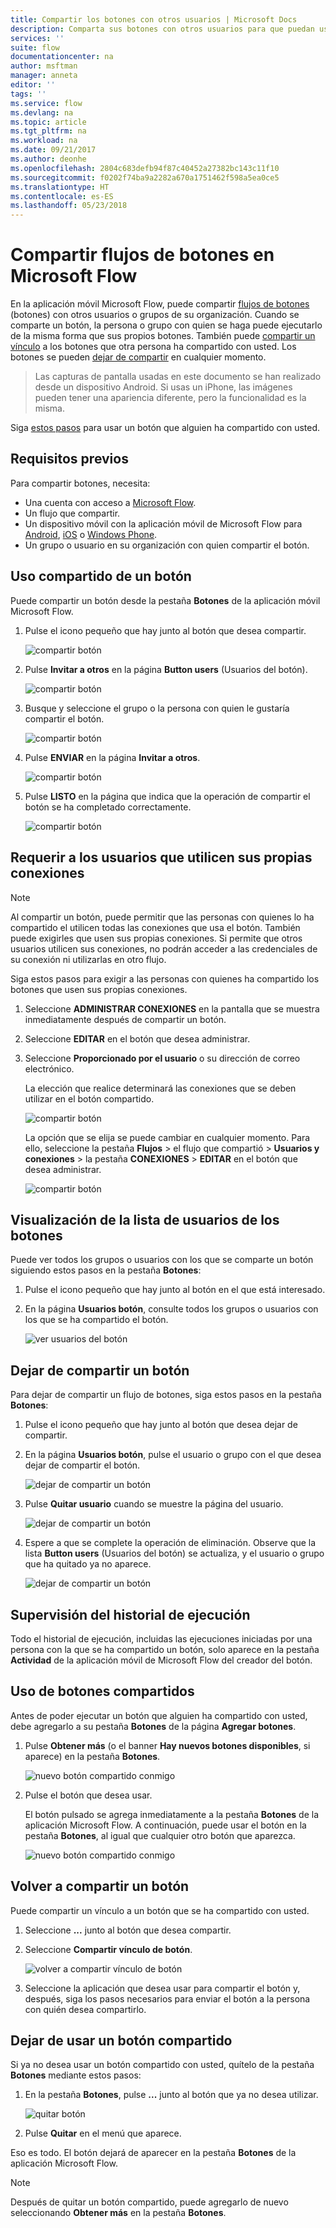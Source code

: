 ```yaml
---
title: Compartir los botones con otros usuarios | Microsoft Docs
description: Comparta sus botones con otros usuarios para que puedan usarlos y ahorrar tiempo.
services: ''
suite: flow
documentationcenter: na
author: msftman
manager: anneta
editor: ''
tags: ''
ms.service: flow
ms.devlang: na
ms.topic: article
ms.tgt_pltfrm: na
ms.workload: na
ms.date: 09/21/2017
ms.author: deonhe
ms.openlocfilehash: 2804c683defb94f87c40452a27382bc143c11f10
ms.sourcegitcommit: f0202f74ba9a2282a670a1751462f598a5ea0ce5
ms.translationtype: HT
ms.contentlocale: es-ES
ms.lasthandoff: 05/23/2018
---
```

# <a name="share-button-flows-in-microsoft-flow"></a>Compartir flujos de botones en Microsoft Flow
En la aplicación móvil Microsoft Flow, puede compartir [flujos de botones](introduction-to-button-flows.md) (botones) con otros usuarios o grupos de su organización. Cuando se comparte un botón, la persona o grupo con quien se haga puede ejecutarlo de la misma forma que sus propios botones. También puede [compartir un vínculo](share-buttons.md#re-share-a-button) a los botones que otra persona ha compartido con usted. Los botones se pueden [dejar de compartir](share-buttons.md#stop-sharing-a-button) en cualquier momento.

> Las capturas de pantalla usadas en este documento se han realizado desde un dispositivo Android. Si usas un iPhone, las imágenes pueden tener una apariencia diferente, pero la funcionalidad es la misma.
> 
> 

Siga [estos pasos](share-buttons.md#use-shared-buttons) para usar un botón que alguien ha compartido con usted.

## <a name="prerequisites"></a>Requisitos previos
Para compartir botones, necesita:

* Una cuenta con acceso a [Microsoft Flow](https://flow.microsoft.com).
* Un flujo que compartir.
* Un dispositivo móvil con la aplicación móvil de Microsoft Flow para [Android](https://aka.ms/flowmobiledocsandroid), [iOS](https://aka.ms/flowmobiledocsios) o [Windows Phone](https://aka.ms/flowmobilewindows).
* Un grupo o usuario en su organización con quien compartir el botón.

## <a name="share-a-button"></a>Uso compartido de un botón
Puede compartir un botón desde la pestaña **Botones** de la aplicación móvil Microsoft Flow.

1. Pulse el icono pequeño que hay junto al botón que desea compartir.
   
    ![compartir botón](./media/share-buttons/share-button-flows-buttons-tab.png)
2. Pulse **Invitar a otros** en la página **Button users** (Usuarios del botón).
   
    ![compartir botón](./media/share-buttons/share-button-flows-button-users.png)
3. Busque y seleccione el grupo o la persona con quien le gustaría compartir el botón.
   
    ![compartir botón](./media/share-buttons/share-button-flows-invite-others-select.png)
4. Pulse **ENVIAR** en la página **Invitar a otros**.
   
    ![compartir botón](./media/share-buttons/share-button-flows-invite-others-send.png)
5. Pulse **LISTO** en la página que indica que la operación de compartir el botón se ha completado correctamente.
   
    ![compartir botón](./media/share-buttons/share-button-flows-invite-others-done.png)

## <a name="require-users-to-use-their-own-connections"></a>Requerir a los usuarios que utilicen sus propias conexiones
> [!NOTE]
> Al compartir un botón, puede permitir que las personas con quienes lo ha compartido el utilicen todas las conexiones que usa el botón. También puede exigirles que usen sus propias conexiones. Si permite que otros usuarios utilicen sus conexiones, no podrán acceder a las credenciales de su conexión ni utilizarlas en otro flujo.
> 
> 

Siga estos pasos para exigir a las personas con quienes ha compartido los botones que usen sus propias conexiones.

1. Seleccione **ADMINISTRAR CONEXIONES** en la pantalla que se muestra inmediatamente después de compartir un botón.
2. Seleccione **EDITAR** en el botón que desea administrar.
3. Seleccione **Proporcionado por el usuario** o su dirección de correo electrónico.
   
    La elección que realice determinará las conexiones que se deben utilizar en el botón compartido.
   
    ![compartir botón](./media/share-buttons/share-button-select-connection-provided-by-user.png)
   
    La opción que se elija se puede cambiar en cualquier momento. Para ello, seleccione la pestaña **Flujos** > el flujo que compartió > **Usuarios y conexiones** > la pestaña **CONEXIONES** > **EDITAR** en el botón que desea administrar.
   
    ![compartir botón](./media/share-buttons/share-button-flows-conn-provided-by-user.png)

## <a name="view-the-list-of-button-users"></a>Visualización de la lista de usuarios de los botones
Puede ver todos los grupos o usuarios con los que se comparte un botón siguiendo estos pasos en la pestaña **Botones**:

1. Pulse el icono pequeño que hay junto al botón en el que está interesado.
2. En la página **Usuarios botón**, consulte todos los grupos o usuarios con los que se ha compartido el botón.
   
    ![ver usuarios del botón](./media/share-buttons/share-button-flows-button-users-list.png)

## <a name="stop-sharing-a-button"></a>Dejar de compartir un botón
Para dejar de compartir un flujo de botones, siga estos pasos en la pestaña **Botones**:

1. Pulse el icono pequeño que hay junto al botón que desea dejar de compartir.
2. En la página **Usuarios botón**, pulse el usuario o grupo con el que desea dejar de compartir el botón.
   
    ![dejar de compartir un botón](./media/share-buttons/share-button-flows-remove-user-list.png)
3. Pulse **Quitar usuario** cuando se muestre la página del usuario.
   
    ![dejar de compartir un botón](./media/share-buttons/share-button-flows-remove-user.png)
4. Espere a que se complete la operación de eliminación. Observe que la lista **Button users** (Usuarios del botón) se actualiza, y el usuario o grupo que ha quitado ya no aparece.
   
    ![dejar de compartir un botón](./media/share-buttons/share-button-flows-remove-user-result.png)

## <a name="monitor-the-run-history"></a>Supervisión del historial de ejecución
Todo el historial de ejecución, incluidas las ejecuciones iniciadas por una persona con la que se ha compartido un botón, solo aparece en la pestaña **Actividad** de la aplicación móvil de Microsoft Flow del creador del botón.

## <a name="use-shared-buttons"></a>Uso de botones compartidos
Antes de poder ejecutar un botón que alguien ha compartido con usted, debe agregarlo a su pestaña **Botones** de la página **Agregar botones**.

1. Pulse **Obtener más** (o el banner **Hay nuevos botones disponibles**, si aparece) en la pestaña **Botones**.
   
    ![nuevo botón compartido conmigo](./media/share-buttons/share-button-flows-banner.png)
2. Pulse el botón que desea usar.
   
    El botón pulsado se agrega inmediatamente a la pestaña **Botones** de la aplicación Microsoft Flow. A continuación, puede usar el botón en la pestaña **Botones**, al igual que cualquier otro botón que aparezca.
   
    ![nuevo botón compartido conmigo](./media/share-buttons/share-button-flows-buttons-shared-with-me.png)

## <a name="re-share-a-button"></a>Volver a compartir un botón
Puede compartir un vínculo a un botón que se ha compartido con usted.

1. Seleccione **...**  junto al botón que desea compartir.
2. Seleccione **Compartir vínculo de botón**.
   
    ![volver a compartir vínculo de botón](./media/share-buttons/re-share-button.png)
3. Seleccione la aplicación que desea usar para compartir el botón y, después, siga los pasos necesarios para enviar el botón a la persona con quién desea compartirlo.

## <a name="stop-using-a-shared-button"></a>Dejar de usar un botón compartido
Si ya no desea usar un botón compartido con usted, quítelo de la pestaña **Botones** mediante estos pasos:

1. En la pestaña **Botones**, pulse **...**  junto al botón que ya no desea utilizar.
   
    ![quitar botón](./media/share-buttons/share-button-flows-added-shared-button.png)
2. Pulse **Quitar** en el menú que aparece.

Eso es todo. El botón dejará de aparecer en la pestaña **Botones** de la aplicación Microsoft Flow.

> [!NOTE]
> Después de quitar un botón compartido, puede agregarlo de nuevo seleccionando **Obtener más** en la pestaña **Botones**.
> 
> 

